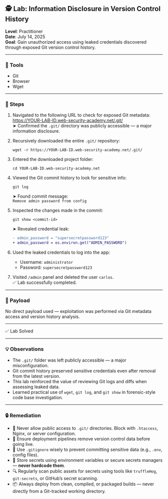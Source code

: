 ## 🕵️ Lab: Information Disclosure in Version Control History  
**Level**: Practitioner  
**Date**: July 14, 2025  
**Goal**: Gain unauthorized access using leaked credentials discovered through exposed Git version control history.

---

### 🧰 Tools  
- Git  
- Browser  
- Wget  

---

### 🧭 Steps  

1. Navigated to the following URL to check for exposed Git metadata:  
   https://YOUR-LAB-ID.web-security-academy.net/.git/  
   ➤ Confirmed the `.git/` directory was publicly accessible — a major information disclosure.

2. Recursively downloaded the entire `.git/` repository:  
   ```
   wget -r https://YOUR-LAB-ID.web-security-academy.net/.git/
   ```

3. Entered the downloaded project folder:  
   ```
   cd YOUR-LAB-ID.web-security-academy.net
   ```

4. Viewed the Git commit history to look for sensitive info:  
   ```
   git log
   ```  
   ➤ Found commit message:  
   `Remove admin password from config`

5. Inspected the changes made in the commit:  
   ```
   git show <commit-id>
   ```  
   ➤ Revealed credential leak:  
   ```diff
   - admin_password = "supersecretpassword123"
   + admin_password = os.environ.get("ADMIN_PASSWORD")
   ```

6. Used the leaked credentials to log into the app:  
   - Username: `administrator`  
   - Password: `supersecretpassword123`  

7. Visited `/admin` panel and deleted the user `carlos`.  
   ✅ Lab successfully completed.

---

### 🧪 Payload  
No direct payload used — exploitation was performed via Git metadata access and version history analysis.

---

✅ Lab Solved  

---

### 💡 Observations  

- The `.git/` folder was left publicly accessible — a major misconfiguration.  
- Git commit history preserved sensitive credentials even after removal from the latest version.  
- This lab reinforced the value of reviewing Git logs and diffs when assessing leaked data.  
- Learned practical use of `wget`, `git log`, and `git show` in forensic-style code base investigation.

---

### 🔒 Remediation  

- 🚫 Never allow public access to `.git/` directories. Block with `.htaccess`, Nginx, or server configuration.  
- 🧹 Ensure deployment pipelines remove version control data before going live.  
- 🧾 Use `.gitignore` wisely to prevent committing sensitive data (e.g., `.env`, config files).  
- 🔐 Store secrets using environment variables or secure secrets managers — **never hardcode them**.  
- 🔍 Regularly scan public assets for secrets using tools like `truffleHog`, `git-secrets`, or GitHub’s secret scanning.  
- 📦 Always deploy from clean, compiled, or packaged builds — never directly from a Git-tracked working directory.

